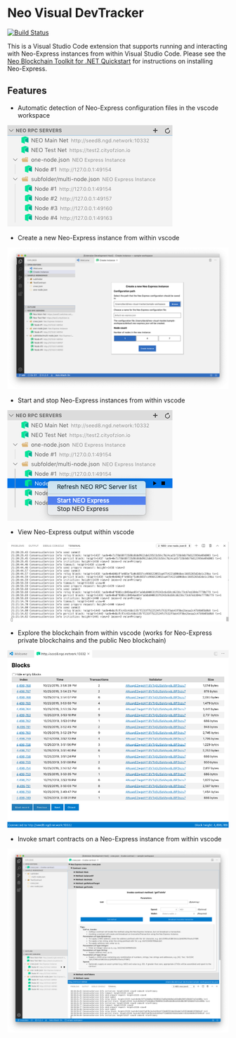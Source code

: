 # Neo Visual DevTracker

[![Build Status](https://dev.azure.com/NGDSeattle/Public/_apis/build/status/neo-project.neo-visual-tracker?branchName=master)](https://dev.azure.com/NGDSeattle/Public/_build/latest?definitionId=28&branchName=master)

This is a Visual Studio Code extension that supports running and interacting with Neo-Express instances from within
Visual Studio Code. Please see the
[Neo Blockchain Toolkit for .NET Quickstart](https://github.com/neo-project/neo-blockchain-toolkit/blob/master/quickstart.md)
for instructions on installing Neo-Express.

## Features

* Automatic detection of Neo-Express configuration files in the vscode workspace

![Neo-Express config detection](https://raw.githubusercontent.com/neo-project/neo-visual-tracker/master/images/feature-detect.png)

* Create a new Neo-Express instance from within vscode

![Contract invocation](https://raw.githubusercontent.com/neo-project/neo-visual-tracker/master/images/feature-create.png)

* Start and stop Neo-Express instances from within vscode

![Starting and stopping Neo-Express instances](https://raw.githubusercontent.com/neo-project/neo-visual-tracker/master/images/feature-start-stop.png)

* View Neo-Express output within vscode

![Neo-Express output shown in vscode terminal](https://raw.githubusercontent.com/neo-project/neo-visual-tracker/master/images/feature-terminal.png)

* Explore the blockchain from within vscode (works for Neo-Express private blockchains and the public Neo blockchain)

![Built-in blockchain explorer](https://raw.githubusercontent.com/neo-project/neo-visual-tracker/master/images/feature-block-explorer.png)

* Invoke smart contracts on a Neo-Express instance from within vscode

![Contract invocation](https://raw.githubusercontent.com/neo-project/neo-visual-tracker/master/images/feature-invoke.png)
